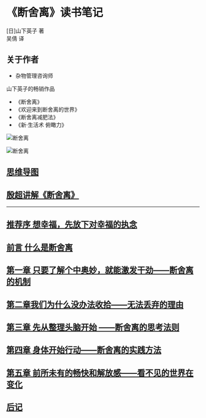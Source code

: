 # 《断舍离》读书笔记
[日]山下英子 著   
吴倩 译

## 关于作者
- 杂物管理咨询师

山下英子的畅销作品
- 《断舍离》
- 《欢迎来到断舍离的世界》
- 《断舍离减肥法》
- 《新·生活术 俯瞰力》

![断舍离](https://yingvickycao.github.io/img/non_tech_book/duan_she_li/duan_she_li_12.jpg) 

![断舍离](https://yingvickycao.github.io/img/non_tech_book/duan_she_li/duan_she_li_13.jpg)


## [思维导图](https://github.com/YingVickyCao/NonTechBookReading/blob/master/duan_she_li/duan_she_li_mind_map.md)

## [殷超讲解《断舍离》](https://github.com/YingVickyCao/NonTechBookReading/blob/master/duan_she_li/duan_she_li_yinchao_say_about_it.md)
---
## [推荐序 想幸福，先放下对幸福的执念](https://github.com/YingVickyCao/NonTechBookReading/blob/master/duan_she_li/foreword.md)

## [前言 什么是断舍离](https://github.com/YingVickyCao/NonTechBookReading/blob/master/duan_she_li/preface.md)

## [第一章 只要了解个中奥妙，就能激发干劲——断舍离的机制](https://github.com/YingVickyCao/NonTechBookReading/blob/master/duan_she_li/capter1.md)

## [第二章我们为什么没办法收拾——无法丢弃的理由](https://github.com/YingVickyCao/NonTechBookReading/blob/master/duan_she_li/capter2.md)

## [第三章 先从整理头脑开始 ——断舍离的思考法则](https://github.com/YingVickyCao/NonTechBookReading/blob/master/duan_she_li/capter3.md)

## [第四章 身体开始行动——断舍离的实践方法](https://github.com/YingVickyCao/NonTechBookReading/blob/master/duan_she_li/capter4.md)

## [第五章 前所未有的畅快和解放感——看不见的世界在变化](https://github.com/YingVickyCao/NonTechBookReading/blob/master/duan_she_li/capter5.md)

## [后记](https://github.com/YingVickyCao/NonTechBookReading/blob/master/duan_she_li/postscript.md)